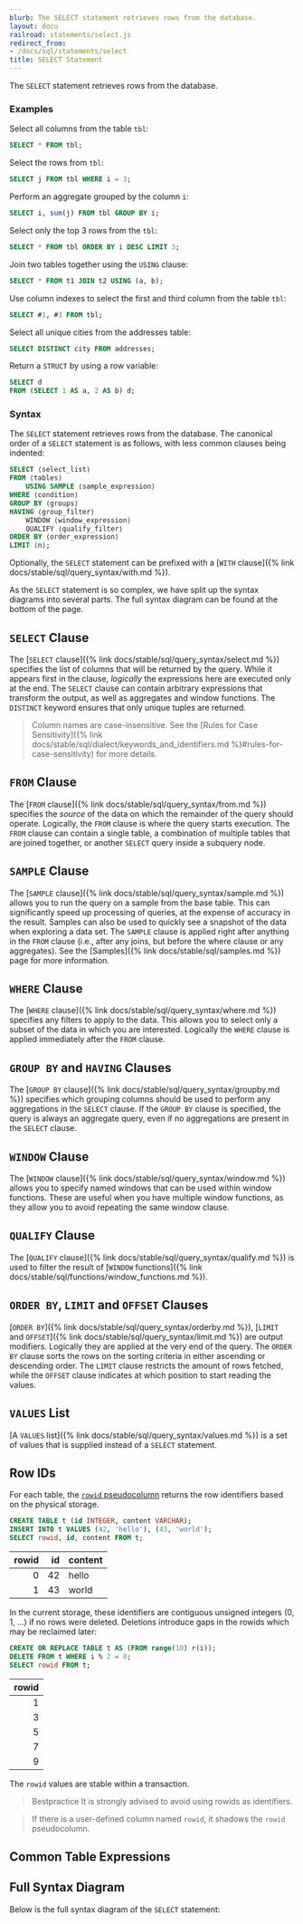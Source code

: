 ```yaml
---
blurb: The SELECT statement retrieves rows from the database.
layout: docu
railroad: statements/select.js
redirect_from:
- /docs/sql/statements/select
title: SELECT Statement
---
```


The `SELECT` statement retrieves rows from the database.

### Examples

Select all columns from the table `tbl`:

```sql
SELECT * FROM tbl;
```

Select the rows from `tbl`:

```sql
SELECT j FROM tbl WHERE i = 3;
```

Perform an aggregate grouped by the column `i`:

```sql
SELECT i, sum(j) FROM tbl GROUP BY i;
```

Select only the top 3 rows from the `tbl`:

```sql
SELECT * FROM tbl ORDER BY i DESC LIMIT 3;
```

Join two tables together using the `USING` clause:

```sql
SELECT * FROM t1 JOIN t2 USING (a, b);
```

Use column indexes to select the first and third column from the table `tbl`:

```sql
SELECT #1, #3 FROM tbl;
```

Select all unique cities from the addresses table:

```sql
SELECT DISTINCT city FROM addresses;
```

Return a `STRUCT` by using a row variable:

```sql
SELECT d
FROM (SELECT 1 AS a, 2 AS b) d;
```

### Syntax

The `SELECT` statement retrieves rows from the database. The canonical order of a `SELECT` statement is as follows, with less common clauses being indented:

```sql
SELECT ⟨select_list⟩
FROM ⟨tables⟩
    USING SAMPLE ⟨sample_expression⟩
WHERE ⟨condition⟩
GROUP BY ⟨groups⟩
HAVING ⟨group_filter⟩
    WINDOW ⟨window_expression⟩
    QUALIFY ⟨qualify_filter⟩
ORDER BY ⟨order_expression⟩
LIMIT ⟨n⟩;
```

Optionally, the `SELECT` statement can be prefixed with a [`WITH` clause]({% link docs/stable/sql/query_syntax/with.md %}).

As the `SELECT` statement is so complex, we have split up the syntax diagrams into several parts. The full syntax diagram can be found at the bottom of the page.

## `SELECT` Clause

<div id="rrdiagram3"></div>

The [`SELECT` clause]({% link docs/stable/sql/query_syntax/select.md %}) specifies the list of columns that will be returned by the query. While it appears first in the clause, *logically* the expressions here are executed only at the end. The `SELECT` clause can contain arbitrary expressions that transform the output, as well as aggregates and window functions. The `DISTINCT` keyword ensures that only unique tuples are returned.

> Column names are case-insensitive. See the [Rules for Case Sensitivity]({% link docs/stable/sql/dialect/keywords_and_identifiers.md %}#rules-for-case-sensitivity) for more details.

## `FROM` Clause

<div id="rrdiagram4"></div>

The [`FROM` clause]({% link docs/stable/sql/query_syntax/from.md %}) specifies the *source* of the data on which the remainder of the query should operate. Logically, the `FROM` clause is where the query starts execution. The `FROM` clause can contain a single table, a combination of multiple tables that are joined together, or another `SELECT` query inside a subquery node.

## `SAMPLE` Clause

<div id="rrdiagram10"></div>

The [`SAMPLE` clause]({% link docs/stable/sql/query_syntax/sample.md %}) allows you to run the query on a sample from the base table. This can significantly speed up processing of queries, at the expense of accuracy in the result. Samples can also be used to quickly see a snapshot of the data when exploring a data set. The `SAMPLE` clause is applied right after anything in the `FROM` clause (i.e., after any joins, but before the where clause or any aggregates). See the [Samples]({% link docs/stable/sql/samples.md %}) page for more information.

## `WHERE` Clause

<div id="rrdiagram5"></div>

The [`WHERE` clause]({% link docs/stable/sql/query_syntax/where.md %}) specifies any filters to apply to the data. This allows you to select only a subset of the data in which you are interested. Logically the `WHERE` clause is applied immediately after the `FROM` clause.

## `GROUP BY` and `HAVING` Clauses

<div id="rrdiagram6"></div>

The [`GROUP BY` clause]({% link docs/stable/sql/query_syntax/groupby.md %}) specifies which grouping columns should be used to perform any aggregations in the `SELECT` clause. If the `GROUP BY` clause is specified, the query is always an aggregate query, even if no aggregations are present in the `SELECT` clause.

## `WINDOW` Clause

<div id="rrdiagram7"></div>

The [`WINDOW` clause]({% link docs/stable/sql/query_syntax/window.md %}) allows you to specify named windows that can be used within window functions. These are useful when you have multiple window functions, as they allow you to avoid repeating the same window clause.

## `QUALIFY` Clause

<div id="rrdiagram11"></div>

The [`QUALIFY` clause]({% link docs/stable/sql/query_syntax/qualify.md %}) is used to filter the result of [`WINDOW` functions]({% link docs/stable/sql/functions/window_functions.md %}).

## `ORDER BY`, `LIMIT` and `OFFSET` Clauses

<div id="rrdiagram8"></div>

[`ORDER BY`]({% link docs/stable/sql/query_syntax/orderby.md %}), [`LIMIT` and `OFFSET`]({% link docs/stable/sql/query_syntax/limit.md %}) are output modifiers.
Logically they are applied at the very end of the query.
The `ORDER BY` clause sorts the rows on the sorting criteria in either ascending or descending order.
The `LIMIT` clause restricts the amount of rows fetched, while the `OFFSET` clause indicates at which position to start reading the values.

## `VALUES` List

<div id="rrdiagram9"></div>

[A `VALUES` list]({% link docs/stable/sql/query_syntax/values.md %}) is a set of values that is supplied instead of a `SELECT` statement.

## Row IDs

For each table, the [`rowid` pseudocolumn](https://docs.oracle.com/cd/B19306_01/server.102/b14200/pseudocolumns008.htm) returns the row identifiers based on the physical storage.

```sql
CREATE TABLE t (id INTEGER, content VARCHAR);
INSERT INTO t VALUES (42, 'hello'), (43, 'world');
SELECT rowid, id, content FROM t;
```

| rowid | id | content |
|------:|---:|---------|
| 0     | 42 | hello   |
| 1     | 43 | world   |

In the current storage, these identifiers are contiguous unsigned integers (0, 1, ...) if no rows were deleted.
Deletions introduce gaps in the rowids which may be reclaimed later:

```sql
CREATE OR REPLACE TABLE t AS (FROM range(10) r(i));
DELETE FROM t WHERE i % 2 = 0;
SELECT rowid FROM t;
```

| rowid |
|------:|
| 1     |
| 3     |
| 5     |
| 7     |
| 9     |

The `rowid` values are stable within a transaction.

> Bestpractice It is strongly advised to avoid using rowids as identifiers.

> If there is a user-defined column named `rowid`, it shadows the `rowid` pseudocolumn.

## Common Table Expressions

<div id="rrdiagram2"></div>

## Full Syntax Diagram

Below is the full syntax diagram of the `SELECT` statement:

<div id="rrdiagram"></div>